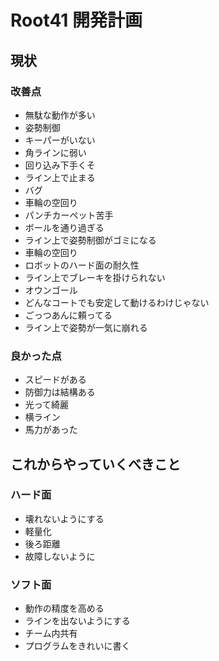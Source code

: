 # Root41 開発計画

## 現状

### 改善点

* 無駄な動作が多い
* 姿勢制御
* キーパーがいない
* 角ラインに弱い
* 回り込み下手くそ
* ライン上で止まる
* バグ
* 車輪の空回り
* パンチカーペット苦手
* ボールを通り過ぎる
* ライン上で姿勢制御がゴミになる
* 車輪の空回り
* ロボットのハード面の耐久性
* ライン上でブレーキを掛けられない
* オウンゴール
* どんなコートでも安定して動けるわけじゃない
* ごっつあんに頼ってる
* ライン上で姿勢が一気に崩れる

### 良かった点

* スピードがある
* 防御力は結構ある
* 光って綺麗
* 横ライン
* 馬力があった

## これからやっていくべきこと

### ハード面

* 壊れないようにする
* 軽量化
* 後ろ距離
* 故障しないように

### ソフト面

* 動作の精度を高める
* ラインを出ないようにする
* チーム内共有
* プログラムをきれいに書く
